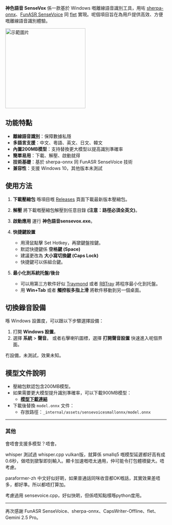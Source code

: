 **神色語音 SenseVox** 係一款基於 Windows 嘅離線語音識別工具，用咗 [sherpa-onnx](https://github.com/k2-fsa/sherpa-onnx)、[FunASR SenseVoice](https://github.com/FunAudioLLM/SenseVoice) 同 [flet](https://github.com/flet-dev/flet/) 實現。呢個項目旨在為用戶提供高效、方便嘅離線語音識別體驗。

<img src="https://github.com/user-attachments/assets/84f46047-d144-4cc3-976b-24670f66e463" alt="示範圖片" width="250"/>

## 功能特點

- **離線語音識別**：保障數據私隱
- **多語言支援**：中文、粵語、英文、日文、韓文
- **內置200MB模型**：支持替換更大模型以提高識別準確率
- **簡單易用**：下載、解壓、啟動就得
- **技術基礎**：基於 sherpa-onnx 同 FunASR SenseVoice 技術
- **兼容性**：支援 Windows 10，其他版本未測試

## 使用方法

1. **下載壓縮包**
   喺項目嘅 [Releases](https://github.com/dapanggougou/sensevox/releases) 頁面下載最新版本壓縮包。

2. **解壓**
   將下載嘅壓縮包解壓到任意目錄 **(注意：路徑必須全英文)**。

3. **啟動應用**
   運行 **神色語音sensevox.exe**。

4. **快捷鍵設置**
   - 用滑鼠點擊 Set Hotkey，再撳鍵盤按鍵。
   - 默認快捷鍵係 **空格鍵 (Space)**
   - 建議更改為 **大小寫切換鍵 (Caps Lock)**
   - 快捷鍵可以係組合鍵。

5. **最小化到系統托盤/後台**
   - 可以用第三方軟件好似 [Traymond](https://github.com/fcFn/traymond) 或者 [RBTray](https://sourceforge.net/projects/rbtray/) 將程序最小化到托盤。
   - 用 **Win+Tab** 或者 **觸控板多指上滑** 將軟件移動到另一個桌面。

## 切換錄音設備

喺 Windows 設置度，可以跟以下步驟選擇設備：
1. 打開 **Windows 設置**。
2. 選擇 **系統** > **聲音**。
   或者右擊喇叭圖標，選擇 **打開聲音設置** 快速進入呢個界面。

冇設備，未測試，效果未知。

## 模型文件說明

- 壓縮包默認包含200MB模型。
- 如果需要更大模型提升識別準確率，可以下載900MB模型：
  - **[模型下載連結](https://github.com/k2-fsa/sherpa-onnx/releases/download/asr-models/sherpa-onnx-sense-voice-zh-en-ja-ko-yue-2024-07-17.tar.bz2)**
- 下載後替換 `model.onnx` 文件：
  - 存放路徑：`_internal/assets/sensevoicesmallonnx/model.onnx`

---

### 其他
會唔會支援多模型？唔會。

whisper 測試過 whisper.cpp vulkan版，就算係 smallq5 嘅模型延遲都好高有成0.6秒，做唔到撳掣即刻輸入。顯卡加速嘅唔太通用，仲可能令打包體積變大。唔考慮。

paraformer-zh 中文好似好啲，如果普通話同咪收音都OK嘅話，其實效果差唔多，都好準。所以都唔打算加。

考慮過用 sensevoice.cpp，好似快啲，但係唔知點樣喺python度用。

---

再次感謝 FunASR SenseVoice、sherpa-onnx、CapsWriter-Offline、flet、Gemini 2.5 Pro。
